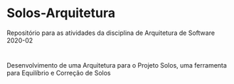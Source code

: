 # Solos-Arquitetura
Repositório para as atividades da disciplina de Arquitetura de Software 2020-02
#
Desenvolvimento de uma Arquitetura para o Projeto Solos, uma ferramenta para Equilíbrio e Correção de Solos
